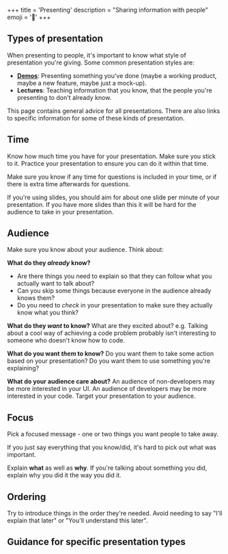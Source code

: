 +++
title = 'Presenting'
description = "Sharing information with people"
emoji = '📢'
+++

## Types of presentation

When presenting to people, it's important to know what style of presentation you're giving. Some common presentation styles are:
* **[Demos](demoing)**: Presenting something you've done (maybe a working product, maybe a new feature, maybe just a mock-up).
* **Lectures**: Teaching information that you know, that the people you're presenting to don't already know.

This page contains general advice for all presentations. There are also links to specific information for some of these kinds of presentation.

## Time

Know how much time you have for your presentation. Make sure you stick to it. Practice your presentation to ensure you can do it within that time.

Make sure you know if any time for questions is included in your time, or if there is extra time afterwards for questions.

If you're using slides, you should aim for about one slide per minute of your presentation. If you have more slides than this it will be hard for the audience to take in your presentation.

## Audience

Make sure you know about your audience. Think about:

**What do they _already_ know?**
* Are there things you need to explain so that they can follow what you actually want to talk about?
* Can you skip some things because everyone in the audience already knows them?
* Do you need to _check_ in your presentation to make sure they actually know what you think?

**What do they _want_ to know?** What are they excited about? e.g. Talking about a cool way of achieving a code problem probably isn't interesting to someone who doesn't know how to code.

**What do you want _them_ to know?** Do you want them to take some action based on your presentation? Do you want them to use something you're explaining?

**What do your audience care about?** An audience of non-developers may be more interested in your UI. An audience of developers may be more interested in your code. Target your presentation to your audience.

## Focus

Pick a focused message - one or two things you want people to take away.

If you just say everything that you know/did, it's hard to pick out what was important.

Explain **what** as well as **why**. If you're talking about something you did, explain why you did it the way you did it.

## Ordering

Try to introduce things in the order they're needed. Avoid needing to say "I'll explain that later" or "You'll understand this later".

## Guidance for specific presentation types